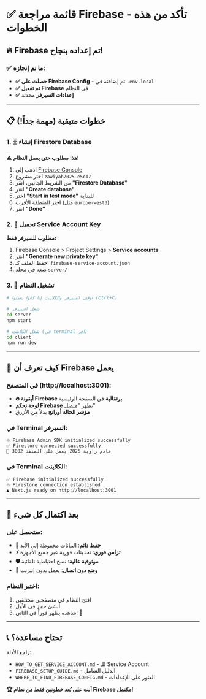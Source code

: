 # ✅ قائمة مراجعة Firebase - تأكد من هذه الخطوات

## 🔥 Firebase تم إعداده بنجاح! 

### ✅ ما تم إنجازه:
- **✅ حصلت على Firebase Config** - تم إضافته في `.env.local`
- **✅ تم تفعيل Firebase** في النظام
- **✅ إعدادات السيرفر** محدثة

---

## 📋 خطوات متبقية (مهمة جداً!)

### 1. 🗄️ إنشاء Firestore Database
**⚠️ هذا مطلوب حتى يعمل النظام!**

1. اذهب إلى [Firebase Console](https://console.firebase.google.com)
2. اختر مشروع `zawiyah2025-e5c17`
3. من الشريط الجانبي، انقر **"Firestore Database"**
4. انقر **"Create database"**
5. اختر **"Start in test mode"** للبداية
6. اختر المنطقة الأقرب (مثل `europe-west3`)
7. انقر **"Done"**

### 2. 🔑 تحميل Service Account Key
**مطلوب للسيرفر فقط:**

1. Firebase Console > Project Settings > **Service accounts**
2. انقر **"Generate new private key"**
3. احفظ الملف كـ `firebase-service-account.json`
4. ضعه في مجلد `server/`

### 3. 🚀 تشغيل النظام
```bash
# أوقف السيرفر والكلاينت إذا كانوا يعملوا (Ctrl+C)

# شغل السيرفر
cd server
npm start

# شغل الكلاينت (في terminal آخر)
cd client  
npm run dev
```

---

## 🎯 كيف تعرف أن Firebase يعمل

### في المتصفح (http://localhost:3001):
- **🔥 أيقونة Firebase برتقالية** في الصفحة الرئيسية
- **لوحة تحكم Firebase** تظهر "متصل"
- **مؤشر الحالة أورانج** بدلاً من الأزرق

### في Terminal السيرفر:
```
🔥 Firebase Admin SDK initialized successfully
✅ Firestore connected successfully  
🚀 خادم زاوية 2025 يعمل على المنفذ 3002
```

### في Terminal الكلاينت:
```
✅ Firebase initialized successfully
🔥 Firestore connection established
▲ Next.js ready on http://localhost:3001
```

---

## 🎉 بعد اكتمال كل شيء

### ستحصل على:
- **💾 حفظ دائم**: البيانات محفوظة إلى الأبد
- **⚡ تزامن فوري**: تحديثات فورية عبر جميع الأجهزة
- **🛡️ موثوقية عالية**: نسخ احتياطية تلقائية
- **📱 وضع دون اتصال**: يعمل بدون إنترنت

### اختبر النظام:
1. افتح النظام في متصفحين مختلفين
2. أنشئ حجز في الأول
3. شاهده يظهر فوراً في الثاني! 🎯

---

## 📞 تحتاج مساعدة؟

راجع الأدلة:
- `HOW_TO_GET_SERVICE_ACCOUNT.md` - للـ Service Account
- `FIREBASE_SETUP_GUIDE.md` - الدليل الشامل
- `WHERE_TO_FIND_FIREBASE_CONFIG.md` - العثور على الإعدادات

**🏆 أنت على بُعد خطوتين فقط من نظام Firebase مكتمل!**